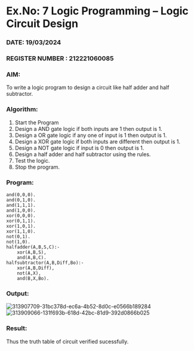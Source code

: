 # Ex.No: 7  Logic Programming –  Logic Circuit Design
### DATE: 19/03/2024                                                                           
### REGISTER NUMBER : 212221060085
### AIM: 
To write a logic program to design a circuit like half adder and half subtractor.
###  Algorithm:
1. Start the Program
2. Design a AND gate logic if both inputs are 1 then output is 1.
3. Design a OR gate logic if any one of input is 1 then output is 1.
4. Design a XOR gate logic if both inputs are different then output is 1.
5. Design a NOT gate logic if input is 0 then output is 1.
6. Design a half adder and half subtractor using the rules.
7. Test the logic.
8. Stop the program.

### Program:
```
and(0,0,0).
and(0,1,0).
and(1,1,1).
and(1,0,0).
xor(0,0,0).
xor(0,1,1).
xor(1,0,1).
xor(1,1,0).
not(0,1).
not(1,0).
halfadder(A,B,S,C):-
    xor(A,B,S),
    and(A,B,C).
halfsubtractor(A,B,Diff,Bo):-
    xor(A,B,Diff),
    not(A,X),
    and(B,X,Bo).
```
### Output:
![313907709-31bc378d-ec6a-4b52-8d0c-e0566b189284](https://github.com/YugendarM/AI_Lab_2023-24/assets/119681539/658063e1-a577-4d49-878e-df8b1e0a0d56)
![313909066-131f693b-618d-42bc-81d9-392d0866b025](https://github.com/YugendarM/AI_Lab_2023-24/assets/119681539/465cb059-40e4-4ad1-b890-4097578fb02e)



### Result:
Thus the truth table of circuit verified sucessfully.
